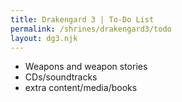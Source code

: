 ```yaml
---
title: Drakengard 3 | To-Do List
permalink: /shrines/drakengard3/todo
layout: dg3.njk
---
```

- Weapons and weapon stories
- CDs/soundtracks
- extra content/media/books
